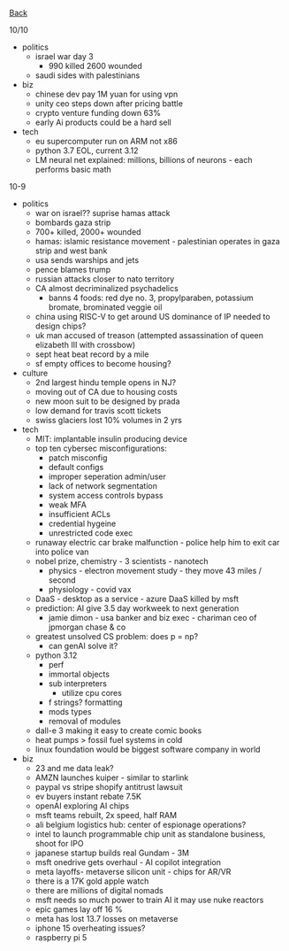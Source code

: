 [Back](./index.md)

10/10
- politics
  - israel war day 3
    - 990 killed 2600 wounded
  - saudi sides with palestinians
- biz
  - chinese dev pay 1M yuan for using vpn
  - unity ceo steps down after pricing battle
  - crypto venture funding down 63%
  - early Ai products could be a hard sell
- tech
  - eu supercomputer run on ARM not x86
  - python 3.7 EOL, current 3.12
  - LM neural net explained: millions, billions of neurons - each performs basic math

10-9
- politics
  - war on israel?? suprise hamas attack
  - bombards gaza strip
  - 700+ killed, 2000+ wounded
  - hamas: islamic resistance movement - palestinian operates in gaza strip and west bank
  - usa sends warships and jets
  - pence blames trump
  - russian attacks closer to nato territory
  - CA almost decriminalized psychadelics
    - banns 4 foods: red dye no. 3, propylparaben, potassium bromate, brominated veggie oil
  - china using RISC-V to get around US dominance of IP needed to design chips?
  - uk man accused of treason (attempted assassination of queen elizabeth III with crossbow)
  - sept heat beat record by a mile
  - sf empty offices to become housing?
- culture
  - 2nd largest hindu temple opens in NJ?
  - moving out of CA due to housing costs
  - new moon suit to be designed by prada
  - low demand for travis scott tickets
  - swiss glaciers lost 10% volumes in 2 yrs
- tech
  - MIT: implantable insulin producing device
  - top ten cybersec misconfigurations:
    - patch misconfig
    - default configs
    - improper seperation admin/user
    - lack of network segmentation
    - system access controls bypass
    - weak MFA
    - insufficient ACLs
    - credential hygeine
    - unrestricted code exec
  - runaway electric car brake malfunction - police help him to exit car into police van
  - nobel prize, chemistry - 3 scientists - nanotech
    - physics - electron movement study - they move 43 miles / second
    - physiology - covid vax
  - DaaS - desktop as a service - azure DaaS killed by msft
  - prediction: AI give 3.5 day workweek to next generation
    - jamie dimon - usa banker and biz exec - chariman ceo of jpmorgan chase & co
  - greatest unsolved CS problem: does p = np?
    - can genAI solve it?
  - python 3.12
    - perf
    - immortal objects
    - sub interpreters
      - utilize cpu cores
    - f strings? formatting
    - mods types
    - removal of modules
  - dall-e 3 making it easy to create comic books
  - heat pumps > fossil fuel systems in cold
  - linux foundation would be biggest software company in world
- biz
  - 23 and me data leak?
  - AMZN launches kuiper - similar to starlink
  - paypal vs stripe shopify antitrust lawsuit
  - ev buyers instant rebate 7.5K
  - openAI exploring AI chips
  - msft teams rebuilt, 2x speed, half RAM
  - ali belgium logistics hub: center of espionage operations?
  - intel to launch programmable chip unit as standalone business, shoot for IPO
  - japanese startup builds real Gundam - 3M
  - msft onedrive gets overhaul - AI copilot integration
  - meta layoffs- metaverse silicon unit - chips for AR/VR
  - there is a 17K gold apple watch
  - there are millions of digital nomads
  - msft needs so much power to train AI it may use nuke reactors
  - epic games lay off 16 %
  - meta has lost 13.7 losses on metaverse
  - iphone 15 overheating issues?
  - raspberry pi 5
